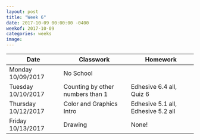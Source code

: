 ```yaml
---
layout: post
title: "Week 6"
date: 2017-10-09 00:00:00 -0400
weekof: 2017-10-09  
categories: weeks
image:
---
```


|Date                        |Classwork|Homework|
|----------------------------|---------|--------|
|Monday 10/09/2017            | No School | |
|Tuesday 10/10/2017           | Counting by other numbers than 1 | Edhesive 6.4 all, Quiz 6|
|Thursday 10/12/2017         | Color and Graphics Intro | Edhesive 5.1 all, Edhesive 5.2 all |
|Friday 10/13/2017           | Drawing | None! |

